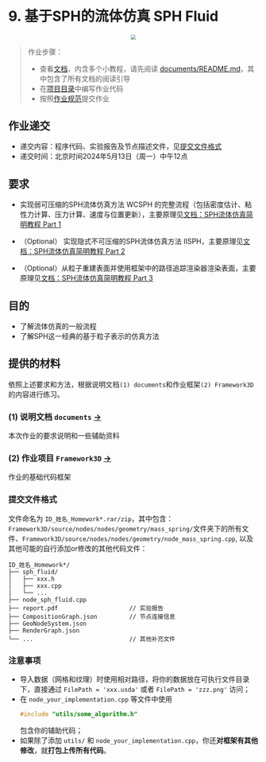 # 9. 基于SPH的流体仿真 SPH Fluid

<div  align="center">    
 <img src="./images/wcsph_result_demo.png" style="zoom:60%" />
</div>


> 作业步骤：
> - 查看[文档](documents/README.md)，内含多个小教程，请先阅读 [documents/README.md](documents/README.md)，其中包含了所有文档的阅读引导
> - 在[项目目录](../../Framework3D/)中编写作业代码
> - 按照[作业规范](../README.md)提交作业


## 作业递交

- 递交内容：程序代码、实验报告及节点描述文件，见[提交文件格式](#提交文件格式)
- 递交时间：北京时间2024年5月13日（周一）中午12点

## 要求

- 实现弱可压缩的SPH流体仿真方法 WCSPH 的完整流程（包括密度估计、粘性力计算、压力计算、速度与位置更新），主要原理见[文档：SPH流体仿真简明教程 Part 1](documents/README.md)

- （Optional） 实现隐式不可压缩的SPH流体仿真方法 IISPH，主要原理见[文档：SPH流体仿真简明教程 Part 2](documents/README-part2.md)

- （Optional）从粒子重建表面并使用框架中的路径追踪渲染器渲染表面，主要原理见[文档：SPH流体仿真简明教程 Part 3](documents/README-part3.md)

## 目的

- 了解流体仿真的一般流程
- 了解SPH这一经典的基于粒子表示的仿真方法


## 提供的材料

依照上述要求和方法，根据说明文档`(1) documents`和作业框架`(2) Framework3D`的内容进行练习。

### (1) 说明文档 `documents` [->](documents/) 

本次作业的要求说明和一些辅助资料

### (2) 作业项目 `Framework3D` [->](../../Framework3D/) 

作业的基础代码框架

### 提交文件格式

文件命名为 `ID_姓名_Homework*.rar/zip`，其中包含：`Framework3D/source/nodes/nodes/geometry/mass_spring/`文件夹下的所有文件、`Framework3D/source/nodes/nodes/geometry/node_mass_spring.cpp`, 以及其他可能的自行添加or修改的其他代码文件：
```
ID_姓名_Homework*/
├── sph_fluid/                   
│   ├── xxx.h
│   ├── xxx.cpp
|   └── ...
├── node_sph_fluid.cpp
├── report.pdf                    // 实验报告
├── CompositionGraph.json         // 节点连接信息
├── GeoNodeSystem.json
├── RenderGraph.json
└── ...                           // 其他补充文件
```

### 注意事项

- 导入数据（网格和纹理）时使用相对路径，将你的数据放在可执行文件目录下，直接通过 `FilePath = 'xxx.usda'` 或者 `FilePath = 'zzz.png'` 访问；
- 在 `node_your_implementation.cpp` 等文件中使用
  ```cpp
  #include "utils/some_algorithm.h"
  ```
  包含你的辅助代码；
- 如果除了添加 `utils/` 和 `node_your_implementation.cpp`，你还**对框架有其他修改**，就**打包上传所有代码**。

